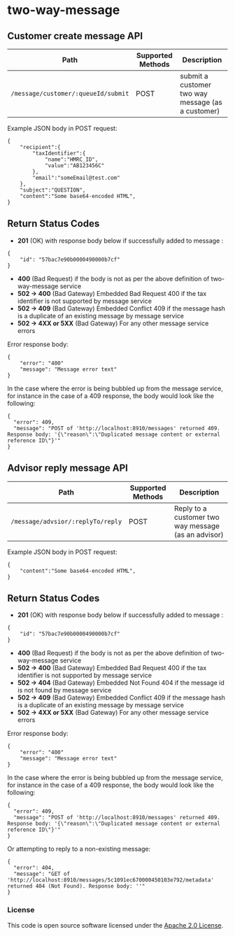 
# two-way-message

## Customer create message API

| Path | Supported Methods | Description
|---|---|---
|`/message/customer/:queueId/submit`|POST|submit a customer two way message (as a customer)

Example JSON body in POST request:
```
{ 
    "recipient":{
        "taxIdentifier":{
            "name":"HMRC_ID",
            "value":"AB123456C"
        },
        "email":"someEmail@test.com"
    },
    "subject":"QUESTION",
    "content":"Some base64-encoded HTML",
}
```

## Return Status Codes

- **201** (OK) with response body below if successfully added to message :

```
{
    "id": "57bac7e90b0000490000b7cf"
}
```

- **400** (Bad Request) if the body is not as per the above definition of two-way-message service
- **502 -> 400** (Bad Gateway) Embedded Bad Request 400 if the tax identifier is not supported by message service
- **502 -> 409** (Bad Gateway) Embedded Conflict 409 if the message hash is a duplicate of an existing message by message service
- **502 -> 4XX or 5XX** (Bad Gateway) For any other message service errors

Error response body:
```
{
    "error": "400"
    "message": "Message error text"
}
```

In the case where the error is being bubbled up from the message service, for instance in the case of a 409 response, the body would look like the following:
```
{
  "error": 409,
  "message": "POST of 'http://localhost:8910/messages' returned 409. Response body: '{\"reason\":\"Duplicated message content or external reference ID\"}'"
}
```

## Advisor reply message API

| Path | Supported Methods | Description
|---|---|---
|`/message/advsior/:replyTo/reply`|POST|Reply to a customer two way message (as an advisor)

Example JSON body in POST request:
```
{
    "content":"Some base64-encoded HTML",
}
```

## Return Status Codes

- **201** (OK) with response body below if successfully added to message :

```
{
    "id": "57bac7e90b0000490000b7cf"
}
```

- **400** (Bad Request) if the body is not as per the above definition of two-way-message service
- **502 -> 400** (Bad Gateway) Embedded Bad Request 400 if the tax identifier is not supported by message service
- **502 -> 404** (Bad Gateway) Embedded Not Found 404 if the message id is not found by message service
- **502 -> 409** (Bad Gateway) Embedded Conflict 409 if the message hash is a duplicate of an existing message by message service
- **502 -> 4XX or 5XX** (Bad Gateway) For any other message service errors

Error response body:
```
{
    "error": "400"
    "message": "Message error text"
}
```

In the case where the error is being bubbled up from the message service, for instance in the case of a 409 response, the body would look like the following:
```
{
  "error": 409,
  "message": "POST of 'http://localhost:8910/messages' returned 409. Response body: '{\"reason\":\"Duplicated message content or external reference ID\"}'"
}
```

Or attempting to reply to a non-existing message:
```
{
  "error": 404,
  "message": "GET of 'http://localhost:8910/messages/5c1091ec670000450103e792/metadata' returned 404 (Not Found). Response body: ''"
}
```

### License
This code is open source software licensed under the [Apache 2.0 License]("http://www.apache.org/licenses/LICENSE-2.0.html").
